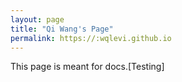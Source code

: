 ```yaml
---
layout: page
title: "Qi Wang's Page"
permalink: https://:wqlevi.github.io
---
```


This page is meant for docs.[Testing]
